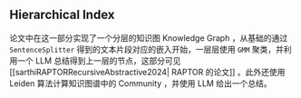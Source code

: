 ## Hierarchical Index

论文中在这一部分实现了一个分层的知识图 Knowledge Graph ，从基础的通过 `SentenceSplitter` 得到的文本片段对应的嵌入开始，一层层使用 `GMM` 聚类，并利用一个 LLM 总结得到上一层的节点，这部分可见[[sarthiRAPTORRecursiveAbstractive2024| RAPTOR 的论文]] 。此外还使用 Leiden 算法计算知识图谱中的 Community ，并使用 LLM 给出一个总结。